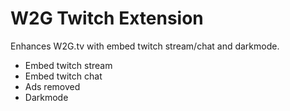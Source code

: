 # W2G Twitch Extension
Enhances W2G.tv with embed twitch stream/chat and darkmode.

* Embed twitch stream
* Embed twitch chat
* Ads removed
* Darkmode
